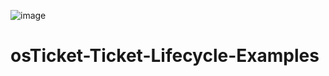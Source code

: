![image](https://github.com/user-attachments/assets/96741d84-29a8-4528-b59a-56bd57004853)
# osTicket-Ticket-Lifecycle-Examples
